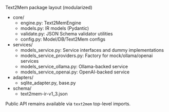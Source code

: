Text2Mem package layout (modularized)

- core/
  - engine.py: Text2MemEngine
  - models.py: IR models (Pydantic)
  - validate.py: JSON Schema validator utilities
  - config.py: Model/DB/Text2Mem configs
- services/
  - models_service.py: Service interfaces and dummy implementations
  - models_service_providers.py: Factory for mock/ollama/openai services
  - models_service_ollama.py: Ollama-backed service
  - models_service_openai.py: OpenAI-backed service
- adapters/
  - sqlite_adapter.py, base.py
- schema/
  - text2mem-ir-v1_3.json

Public API remains available via `text2mem` top-level imports.